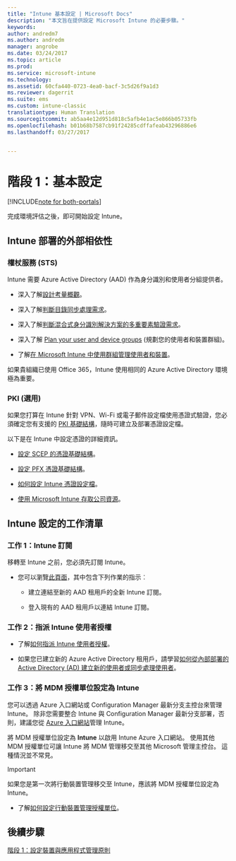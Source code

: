 ```yaml
---
title: "Intune 基本設定 | Microsoft Docs"
description: "本文旨在提供設定 Microsoft Intune 的必要步驟。"
keywords: 
author: andredm7
ms.author: andredm
manager: angrobe
ms.date: 03/24/2017
ms.topic: article
ms.prod: 
ms.service: microsoft-intune
ms.technology: 
ms.assetid: 60cfa440-0723-4ea0-bacf-3c5d26f9a1d3
ms.reviewer: dagerrit
ms.suite: ems
ms.custom: intune-classic
translationtype: Human Translation
ms.sourcegitcommit: ab5aa4e12d951d818c5afb4e1ac5e866b05733fb
ms.openlocfilehash: b01b68b7587cb91f24285cdffafeab43296886e6
ms.lasthandoff: 03/27/2017


---
```


# <a name="phase-1-basic-setup"></a>階段 1：基本設定

[!INCLUDE[note for both-portals](../includes/note-for-both-portals.md)]

完成環境評估之後，即可開始設定 Intune。

## <a name="external-dependencies-for-an-intune-deployment"></a>Intune 部署的外部相依性

### <a name="identity"></a>權杖服務 (STS)

Intune 需要 Azure Active Directory (AAD) 作為身分識別和使用者分組提供者。

-   深入了解[設計考量概觀](https://docs.microsoft.com/active-directory/active-directory-hybrid-identity-design-considerations-overview#design-considerations-overview)。

-   深入了解[判斷目錄同步處理需求](https://docs.microsoft.com/active-directory/active-directory-hybrid-identity-design-considerations-directory-sync-requirements)。

-   深入了解[判斷混合式身分識別解決方案的多重要素驗證需求](https://docs.microsoft.com/active-directory/active-directory-hybrid-identity-design-considerations-multifactor-auth-requirements)。

-   深入了解 [Plan your user and device groups](https://docs.microsoft.com/intune/deploy-use/plan-your-user-and-device-groups) (規劃您的使用者和裝置群組)。

-   了解[在 Microsoft Intune 中使用群組管理使用者和裝置](https://docs.microsoft.com/en-us/intune/deploy-use/use-groups-to-manage-users-and-devices-with-microsoft-intune)。

如果貴組織已使用 Office 365，Intune 使用相同的 Azure Active Directory 環境極為重要。

### <a name="pki-optional"></a>PKI (選用)

如果您打算在 Intune 針對 VPN、Wi-Fi 或電子郵件設定檔使用憑證式驗證，您必須確定您有支援的 [PKI 基礎結構](https://docs.microsoft.com/intune/deploy-use/secure-resource-access-with-certificate-profiles)，隨時可建立及部署憑證設定檔。

以下是在 Intune 中設定憑證的詳細資訊。

-   [設定 SCEP 的憑證基礎結構](https://docs.microsoft.com/intune/deploy-use/configure-certificate-infrastructure-for-scep)。

-   [設定 PFX 憑證基礎結構](https://docs.microsoft.com/intune/deploy-use/configure-certificate-infrastructure-for-pfx)。

-   [如何設定 Intune 憑證設定檔](file:///C:/intune/deploy-use/https://docs.microsoft.com/intune/deploy-use/configure-intune-certificate-profiles)。

-   [使用 Microsoft Intune 存取公司資源](https://docs.microsoft.com/intune/deploy-use/enable-access-to-company-resources-with-microsoft-intune)。

## <a name="task-list-for-an-intune-setup"></a>Intune 設定的工作清單

### <a name="task-1-intune-subscription"></a>工作 1：Intune 訂閱

移轉至 Intune 之前，您必須先訂閱 Intune。

-   您可以瀏覽[此頁面](https://portal.office.com/Signup/Signup.aspx?OfferId=40BE278A-DFD1-470a-9EF7-9F2596EA7FF9&dl=INTUNE_A&ali=1#0)，其中包含下列作業的指示︰

    -   建立連結至新的 AAD 租用戶的全新 Intune 訂閱。

    -   登入現有的 AAD 租用戶以連結 Intune 訂閱。

### <a name="task-2-assign-intune-user-licenses"></a>工作 2：指派 Intune 使用者授權

-   了解[如何指派 Intune 使用者授權](https://docs.microsoft.com/intune/get-started/start-with-a-paid-subscription-to-microsoft-intune-step-4)。

-   如果您已建立新的 Azure Active Directory 租用戶，請學習[如何從內部部署的 Active Directory (AD) 建立新的使用者或同步處理使用者](https://docs.microsoft.com/azure/active-directory/connect/active-directory-aadconnect)。

### <a name="task-3-set-your-mdm-authority-to-intune"></a>工作 3：將 MDM 授權單位設定為 Intune

您可以透過 Azure 入口網站或 Configuration Manager 最新分支主控台來管理 Intune。 除非您需要整合 Intune 與 Configuration Manager 最新分支部署，否則，建議您從 [Azure 入口網站](https://portal.azure.com)管理 Intune。

將 MDM 授權單位設定為 **Intune** 以啟用 Intune Azure 入口網站。 使用其他 MDM 授權單位可讓 Intune 將 MDM 管理移交至其他 Microsoft 管理主控台。 這種情況並不常見。

> [!IMPORTANT]
> 如果您是第一次將行動裝置管理移交至 Intune，應該將 MDM 授權單位設定為 Intune。

-   了解[如何設定行動裝置管理授權單位](https://docs.microsoft.com/intune/deploy-use/prerequisites-for-enrollment#step-2-set-mdm-authority)。

## <a name="next-step"></a>後續步驟

[階段 1：設定裝置與應用程式管理原則](https://docs.microsoft.com/intune/plan-design/migration-phase1-configure-device-and-app-management-policies)

